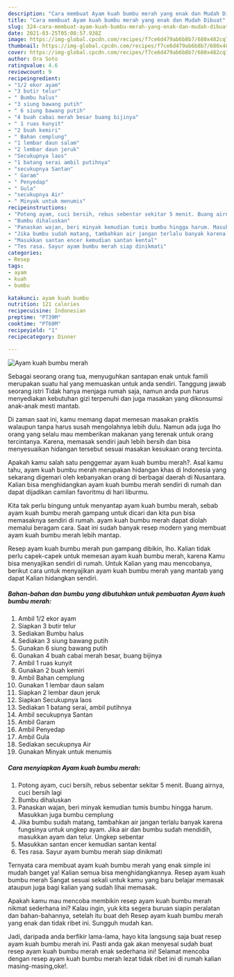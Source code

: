 ```yaml
---
description: "Cara membuat Ayam kuah bumbu merah yang enak dan Mudah Dibuat"
title: "Cara membuat Ayam kuah bumbu merah yang enak dan Mudah Dibuat"
slug: 324-cara-membuat-ayam-kuah-bumbu-merah-yang-enak-dan-mudah-dibuat
date: 2021-03-25T05:08:57.938Z
image: https://img-global.cpcdn.com/recipes/f7ce6d479ab6b8b7/680x482cq70/ayam-kuah-bumbu-merah-foto-resep-utama.jpg
thumbnail: https://img-global.cpcdn.com/recipes/f7ce6d479ab6b8b7/680x482cq70/ayam-kuah-bumbu-merah-foto-resep-utama.jpg
cover: https://img-global.cpcdn.com/recipes/f7ce6d479ab6b8b7/680x482cq70/ayam-kuah-bumbu-merah-foto-resep-utama.jpg
author: Ora Soto
ratingvalue: 4.6
reviewcount: 9
recipeingredient:
- "1/2 ekor ayam"
- "3 butir telur"
- " Bumbu halus"
- "3 siung bawang putih"
- " 6 siung bawang putih"
- "4 buah cabai merah besar buang bijinya"
- " 1 ruas kunyit"
- "2 buah kemiri"
- " Bahan cemplung"
- "1 lembar daun salam"
- "2 lembar daun jeruk"
- "Secukupnya laos"
- "1 batang serai ambil putihnya"
- "secukupnya Santan"
- " Garam"
- " Penyedap"
- " Gula"
- "secukupnya Air"
- " Minyak untuk menumis"
recipeinstructions:
- "Potong ayam, cuci bersih, rebus sebentar sekitar 5 menit. Buang airnya, cuci bersih lagi"
- "Bumbu dihaluskan"
- "Panaskan wajan, beri minyak kemudian tumis bumbu hingga harum. Masukkan juga bumbu cemplung"
- "Jika bumbu sudah matang, tambahkan air jangan terlalu banyak karena fungsinya untuk ungkep ayam. Jika air dan bumbu sudah mendidih, masukkan ayam dan telur. Ungkep sebentar"
- "Masukkan santan encer kemudian santan kental"
- "Tes rasa. Sayur ayam bumbu merah siap dinikmati"
categories:
- Resep
tags:
- ayam
- kuah
- bumbu

katakunci: ayam kuah bumbu 
nutrition: 121 calories
recipecuisine: Indonesian
preptime: "PT39M"
cooktime: "PT60M"
recipeyield: "1"
recipecategory: Dinner

---
```



![Ayam kuah bumbu merah](https://img-global.cpcdn.com/recipes/f7ce6d479ab6b8b7/680x482cq70/ayam-kuah-bumbu-merah-foto-resep-utama.jpg)

Sebagai seorang orang tua, menyuguhkan santapan enak untuk famili merupakan suatu hal yang memuaskan untuk anda sendiri. Tanggung jawab seorang istri Tidak hanya menjaga rumah saja, namun anda pun harus menyediakan kebutuhan gizi terpenuhi dan juga masakan yang dikonsumsi anak-anak mesti mantab.

Di zaman  saat ini, kamu memang dapat memesan masakan praktis walaupun tanpa harus susah mengolahnya lebih dulu. Namun ada juga lho orang yang selalu mau memberikan makanan yang terenak untuk orang tercintanya. Karena, memasak sendiri jauh lebih bersih dan bisa menyesuaikan hidangan tersebut sesuai masakan kesukaan orang tercinta. 



Apakah kamu salah satu penggemar ayam kuah bumbu merah?. Asal kamu tahu, ayam kuah bumbu merah merupakan hidangan khas di Indonesia yang sekarang digemari oleh kebanyakan orang di berbagai daerah di Nusantara. Kalian bisa menghidangkan ayam kuah bumbu merah sendiri di rumah dan dapat dijadikan camilan favoritmu di hari liburmu.

Kita tak perlu bingung untuk menyantap ayam kuah bumbu merah, sebab ayam kuah bumbu merah gampang untuk dicari dan kita pun bisa memasaknya sendiri di rumah. ayam kuah bumbu merah dapat diolah memalui beragam cara. Saat ini sudah banyak resep modern yang membuat ayam kuah bumbu merah lebih mantap.

Resep ayam kuah bumbu merah pun gampang dibikin, lho. Kalian tidak perlu capek-capek untuk memesan ayam kuah bumbu merah, karena Kamu bisa menyajikan sendiri di rumah. Untuk Kalian yang mau mencobanya, berikut cara untuk menyajikan ayam kuah bumbu merah yang mantab yang dapat Kalian hidangkan sendiri.

<!--inarticleads1-->

##### Bahan-bahan dan bumbu yang dibutuhkan untuk pembuatan Ayam kuah bumbu merah:

1. Ambil 1/2 ekor ayam
1. Siapkan 3 butir telur
1. Sediakan  Bumbu halus
1. Sediakan 3 siung bawang putih
1. Gunakan  6 siung bawang putih
1. Gunakan 4 buah cabai merah besar, buang bijinya
1. Ambil  1 ruas kunyit
1. Gunakan 2 buah kemiri
1. Ambil  Bahan cemplung
1. Gunakan 1 lembar daun salam
1. Siapkan 2 lembar daun jeruk
1. Siapkan Secukupnya laos
1. Sediakan 1 batang serai, ambil putihnya
1. Ambil secukupnya Santan
1. Ambil  Garam
1. Ambil  Penyedap
1. Ambil  Gula
1. Sediakan secukupnya Air
1. Gunakan  Minyak untuk menumis




<!--inarticleads2-->

##### Cara menyiapkan Ayam kuah bumbu merah:

1. Potong ayam, cuci bersih, rebus sebentar sekitar 5 menit. Buang airnya, cuci bersih lagi
1. Bumbu dihaluskan
1. Panaskan wajan, beri minyak kemudian tumis bumbu hingga harum. Masukkan juga bumbu cemplung
1. Jika bumbu sudah matang, tambahkan air jangan terlalu banyak karena fungsinya untuk ungkep ayam. Jika air dan bumbu sudah mendidih, masukkan ayam dan telur. Ungkep sebentar
1. Masukkan santan encer kemudian santan kental
1. Tes rasa. Sayur ayam bumbu merah siap dinikmati




Ternyata cara membuat ayam kuah bumbu merah yang enak simple ini mudah banget ya! Kalian semua bisa menghidangkannya. Resep ayam kuah bumbu merah Sangat sesuai sekali untuk kamu yang baru belajar memasak ataupun juga bagi kalian yang sudah lihai memasak.

Apakah kamu mau mencoba membikin resep ayam kuah bumbu merah nikmat sederhana ini? Kalau ingin, yuk kita segera buruan siapin peralatan dan bahan-bahannya, setelah itu buat deh Resep ayam kuah bumbu merah yang enak dan tidak ribet ini. Sungguh mudah kan. 

Jadi, daripada anda berfikir lama-lama, hayo kita langsung saja buat resep ayam kuah bumbu merah ini. Pasti anda gak akan menyesal sudah buat resep ayam kuah bumbu merah enak sederhana ini! Selamat mencoba dengan resep ayam kuah bumbu merah lezat tidak ribet ini di rumah kalian masing-masing,oke!.


